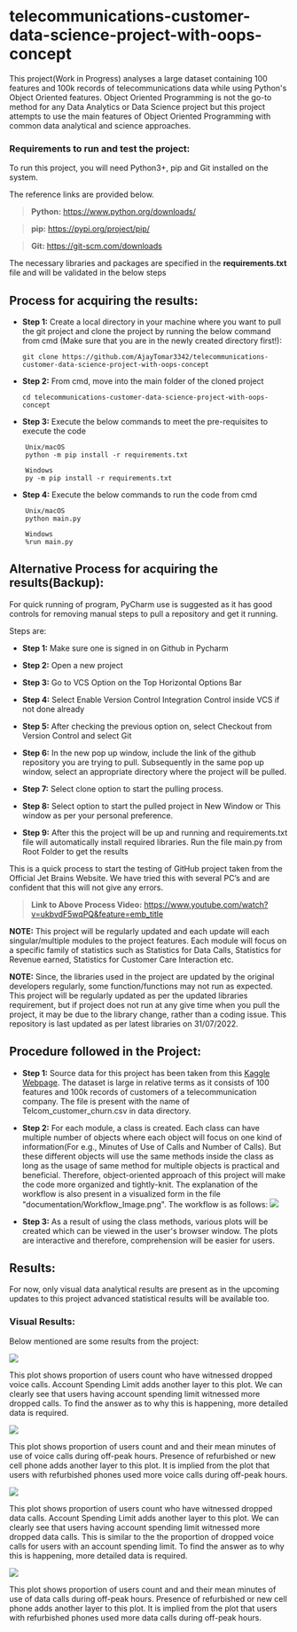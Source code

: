 # telecommunications-customer-data-science-project-with-oops-concept
This project(Work in Progress) analyses a large dataset containing 100 features and 100k records of telecommunications data while using Python's Object Oriented features. Object Oriented Programming is not the go-to method for any Data Analytics or Data Science project but this project attempts to use the main features of Object Oriented Programming with common data analytical and science approaches. 


### Requirements to run and test the project:

To run this project, you will need Python3+, pip and Git installed on the system. 

The reference links are provided below.

> **Python:**
  https://www.python.org/downloads/
  
> **pip:**
  https://pypi.org/project/pip/

> **Git:**
  https://git-scm.com/downloads
	
The necessary libraries and packages are specified in the **requirements.txt** file and will be validated in the below steps


## Process for acquiring the results: 

  * **Step 1:**
  Create a local directory in your machine where you want to pull the git project and clone the project by running the below command from cmd 
  (Make sure that you are in the newly created directory first!):
  
  	```git clone https://github.com/AjayTomar3342/telecommunications-customer-data-science-project-with-oops-concept```

  * **Step 2:**
  From cmd, move into the main folder of the cloned project
  
 	 ```cd telecommunications-customer-data-science-project-with-oops-concept```

  * **Step 3:**
  Execute the below commands to meet the pre-requisites to execute the code
  
  ```  	
      Unix/macOS
      python -m pip install -r requirements.txt

      Windows
      py -m pip install -r requirements.txt
  ```

  
  * **Step 4:**
  Execute the below commands to run the code from cmd
  
  ``` 
      Unix/macOS
      python main.py

      Windows
      %run main.py
  ```
  
  
## Alternative Process for acquiring the results(Backup):

For quick running of program, PyCharm use is suggested as it has good controls for removing manual steps to pull a repository and get it running.

Steps are:

  * **Step 1:**
  Make sure one is signed in on Github in Pycharm
  
  * **Step 2:**
  Open a new project
  
  * **Step 3:**
  Go to VCS Option on the Top Horizontal Options Bar
  
  * **Step 4:**
  Select Enable Version Control Integration Control inside VCS if not done already
  
  * **Step 5:**
  After checking the previous option on, select Checkout from Version Control and select Git
  
  * **Step 6:**
  In the new pop up window, include the link of the github repository you are trying to pull.
  Subsequently in the same pop up window, select an appropriate directory where the  project will be pulled.
  
  * **Step 7:**
  Select clone option to start the pulling process.
  
  * **Step 8:**
  Select option to start the pulled project in New Window or This window as per your personal preference.
  
  * **Step 9:**
  After this the project will be up and running and requirements.txt file will automatically install required libraries. Run the file main.py from Root Folder to get the results

This is a quick process to start the testing of GitHub project taken from the Official Jet Brains Website. We have tried this with several PC’s and are confident that this will not give any errors.

> **Link to Above Process Video:**
  https://www.youtube.com/watch?v=ukbvdF5wqPQ&feature=emb_title
  
   **NOTE:** 
This project will be regularly updated and each update will each singular/multiple modules to the project features. Each module will focus on a specific family of statistics such as Statistics for Data Calls, Statistics for Revenue earned, Statistics for Customer Care Interaction etc. 

  
  **NOTE:** 
Since, the libraries used in the project are updated by the original developers regularly, some function/functions may not run as expected. This project will be regularly updated as per the updated libraries requirement, but if project does not run at any give time when you pull the project, it may be due to the library change, rather than a coding issue. This repository is last updated as per latest libraries on 31/07/2022.



## Procedure followed in the Project:

   * **Step 1:**
   Source data for this project has been taken from this [Kaggle Webpage](https://www.kaggle.com/datasets/abhinav89/telecom-customer?resource=download). The dataset is large in relative terms as it consists of 100 features and 100k records of customers of a telecommunication company. The file is present with the name of Telcom_customer_churn.csv in data directory. 
   
   * **Step 2:**
   For each module, a class is created. Each class can have multiple number of objects where each object will focus on one kind of information(For e.g., Minutes of Use of Calls and Number of Calls). But these different objects will use the same methods inside the class as long as the usage of same method for multiple objects is practical and beneficial. Therefore, object-oriented approach of this project will make the code more organized and tightly-knit. The explanation of the workflow is also present in a visualized form in the file "documentation/Workflow_Image.png". The workflow is as follows:  <img src="documentation/Workflow_Image.png"> 
  
   * **Step 3:**
   As a result of using the class methods, various plots will be created which can be viewed in the user's browser window. The plots are interactive and therefore, comprehension will be easier for users. 
   
## Results:

For now, only visual data analytical results are present as in the upcoming updates to this project advanced statistical results will be available too.  

### Visual Results: 

Below mentioned are some results from the project: 

<img src="results/Voice_Calls_Dropped.png">

This plot shows proportion of users count who have witnessed dropped voice calls. Account Spending Limit adds another layer to this plot. We can clearly see that users having account spending limit witnessed more dropped calls. To find the answer as to why this is happening, more detailed data is required. 


<img src="results/Voice_Calls_Mean_MOU_offpeak.png">

This plot shows proportion of users count and and their mean minutes of use of voice calls during off-peak hours. Presence of refurbished or new cell phone adds another layer to this plot. It is implied from the plot that users with refurbished phones used more voice calls during off-peak hours.


<img src="results/Data_Calls_Dropped.png">

This plot shows proportion of users count who have witnessed dropped data calls. Account Spending Limit adds another layer to this plot. We can clearly see that users having account spending limit witnessed more dropped data calls. This is similar to the the proportion of dropped voice calls for users with an account spending limit. To find the answer as to why this is happening, more detailed data is required. 


<img src="results/Data_Calls_Mean_MOU_offpeak.png">

This plot shows proportion of users count and and their mean minutes of use of data calls during off-peak hours. Presence of refurbished or new cell phone adds another layer to this plot. It is implied from the plot that users with refurbished phones used more data calls during off-peak hours.




